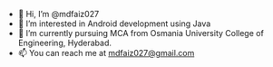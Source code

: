 - 👋 Hi, I’m @mdfaiz027
- 👀 I’m interested in Android development using Java
- 🌱 I’m currently pursuing MCA from Osmania University College of Engineering, Hyderabad.
- 📫 You can reach me at mdfaiz027@gmail.com

<!---
mdfaiz027/mdfaiz027 is a ✨ special ✨ repository because its `README.md` (this file) appears on your GitHub profile.
You can click the Preview link to take a look at your changes.
--->
